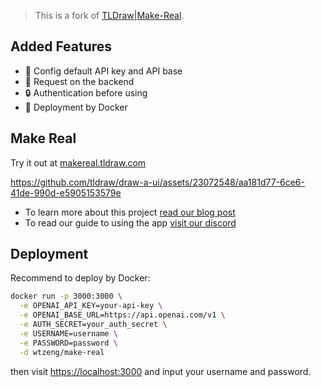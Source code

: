 > This is a fork of [TLDraw|Make-Real](https://github.com/tldraw/make-real).

## Added Features

- 🔑 Config default API key and API base
- 📡 Request on the backend
- 🔒 Authentication before using
- 🐳 Deployment by Docker

## Make Real

Try it out at [makereal.tldraw.com](https://makereal.tldraw.com/)

https://github.com/tldraw/draw-a-ui/assets/23072548/aa181d77-6ce6-41de-990d-e5905153579e

- To learn more about this project [read our blog post](https://tldraw.substack.com/p/make-real-the-story-so-far)
- To read our guide to using the app [visit our discord](https://discord.gg/t7h8ECmqDW)

## Deployment

Recommend to deploy by Docker:

```bash
docker run -p 3000:3000 \
  -e OPENAI_API_KEY=your-api-key \
  -e OPENAI_BASE_URL=https://api.openai.com/v1 \
  -e AUTH_SECRET=your_auth_secret \
  -e USERNAME=username \
  -e PASSWORD=password \
  -d wtzeng/make-real
```

then visit [https://localhost:3000](https://localhost:300) and input your username and password.
